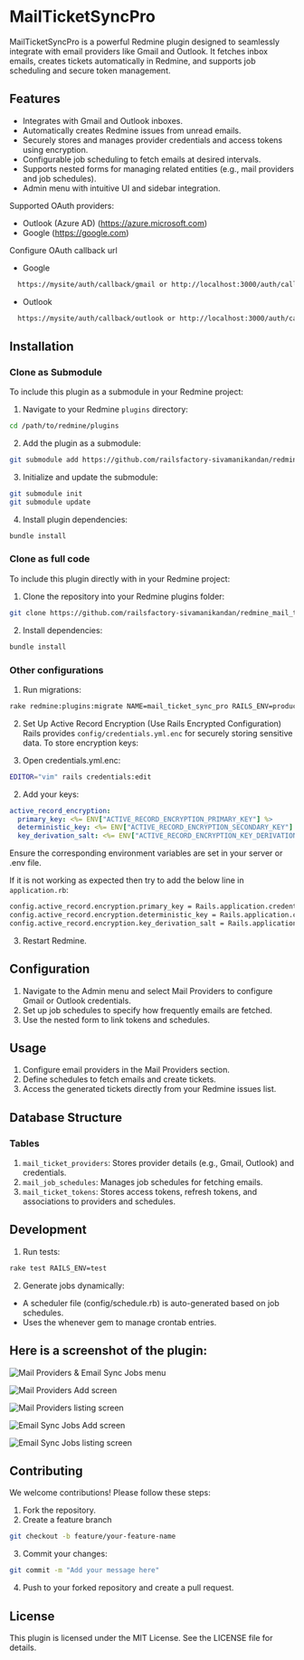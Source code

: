 # MailTicketSyncPro

MailTicketSyncPro is a powerful Redmine plugin designed to seamlessly integrate with email providers like Gmail and Outlook. It fetches inbox emails, creates tickets automatically in Redmine, and supports job scheduling and secure token management.

## Features

- Integrates with Gmail and Outlook inboxes.
- Automatically creates Redmine issues from unread emails.
- Securely stores and manages provider credentials and access tokens using encryption.
- Configurable job scheduling to fetch emails at desired intervals.
- Supports nested forms for managing related entities (e.g., mail providers and job schedules).
- Admin menu with intuitive UI and sidebar integration.

Supported OAuth providers:
* Outlook (Azure AD) (https://azure.microsoft.com)
* Google (https://google.com)

Configure OAuth callback url
* Google
```bash
  https://mysite/auth/callback/gmail or http://localhost:3000/auth/callback/gmail
```
* Outlook
```bash
  https://mysite/auth/callback/outlook or http://localhost:3000/auth/callback/outlook
```

## Installation

### Clone as Submodule

To include this plugin as a submodule in your Redmine project:

1. Navigate to your Redmine `plugins` directory:

```bash
cd /path/to/redmine/plugins
```

2. Add the plugin as a submodule:

```bash
git submodule add https://github.com/railsfactory-sivamanikandan/redmine_mail_ticket_sync_pro.git redmine_mail_ticket_sync_pro
```

3. Initialize and update the submodule:

```bash
git submodule init
git submodule update
```

4. Install plugin dependencies:

```bash
bundle install
```
### Clone as full code
To include this plugin directly with in your Redmine project:

1. Clone the repository into your Redmine plugins folder:

```bash
git clone https://github.com/railsfactory-sivamanikandan/redmine_mail_ticket_sync_pro.git
```

2. Install dependencies:

```bash
bundle install
```

### Other configurations

1. Run migrations:

```bash
rake redmine:plugins:migrate NAME=mail_ticket_sync_pro RAILS_ENV=production
```

2. Set Up Active Record Encryption (Use Rails Encrypted Configuration)
Rails provides `config/credentials.yml.enc` for securely storing sensitive data. To store encryption keys:

1. Open credentials.yml.enc:

```bash
EDITOR="vim" rails credentials:edit
```
2. Add your keys:
```yaml
active_record_encryption:
  primary_key: <%= ENV["ACTIVE_RECORD_ENCRYPTION_PRIMARY_KEY"] %>
  deterministic_key: <%= ENV["ACTIVE_RECORD_ENCRYPTION_SECONDARY_KEY"] %>
  key_derivation_salt: <%= ENV["ACTIVE_RECORD_ENCRYPTION_KEY_DERIVATION_SALT"] %>
```
Ensure the corresponding environment variables are set in your server or .env file.

If it is not working as expected then try to add the below line in `application.rb`:
```bash
config.active_record.encryption.primary_key = Rails.application.credentials.active_record_encryption[:primary_key]
config.active_record.encryption.deterministic_key = Rails.application.credentials.active_record_encryption[:deterministic_key]
config.active_record.encryption.key_derivation_salt = Rails.application.credentials.active_record_encryption[:key_derivation_salt]
```

3. Restart Redmine.

## Configuration

1. Navigate to the Admin menu and select Mail Providers to configure Gmail or Outlook credentials.
2. Set up job schedules to specify how frequently emails are fetched.
3. Use the nested form to link tokens and schedules.

## Usage

1. Configure email providers in the Mail Providers section.
2. Define schedules to fetch emails and create tickets.
3. Access the generated tickets directly from your Redmine issues list.


## Database Structure

### Tables

1. `mail_ticket_providers`: Stores provider details (e.g., Gmail, Outlook) and credentials.
2. `mail_job_schedules`: Manages job schedules for fetching emails.
3. `mail_ticket_tokens`: Stores access tokens, refresh tokens, and associations to providers and schedules.

## Development

1. Run tests:

```bash
rake test RAILS_ENV=test

```

2. Generate jobs dynamically:

- A scheduler file (config/schedule.rb) is auto-generated based on job schedules.
- Uses the whenever gem to manage crontab entries.

## Here is a screenshot of the plugin:

![Mail Providers & Email Sync Jobs menu](images/menu-screenshot.png)

![Mail Providers Add screen](images/Add-providers-screenshot.png)

![Mail Providers listing screen](images/providers-list-screnshot.png)

![Email Sync Jobs Add screen](images/Add-job-screenshot.png)

![Email Sync Jobs listing screen](images/job-list-screenshot.png)


##  Contributing
We welcome contributions! Please follow these steps:

1. Fork the repository.
2. Create a feature branch

```bash
git checkout -b feature/your-feature-name
```

3. Commit your changes:
```bash
git commit -m "Add your message here"
```
4. Push to your forked repository and create a pull request.


## License
This plugin is licensed under the MIT License. See the LICENSE file for details.
